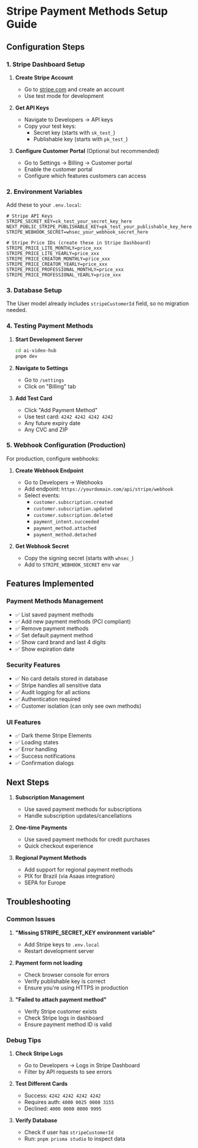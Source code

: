 # Stripe Payment Methods Setup Guide

## Configuration Steps

### 1. Stripe Dashboard Setup

1. **Create Stripe Account**
   - Go to [stripe.com](https://stripe.com) and create an account
   - Use test mode for development

2. **Get API Keys**
   - Navigate to Developers → API keys
   - Copy your test keys:
     - Secret key (starts with `sk_test_`)
     - Publishable key (starts with `pk_test_`)

3. **Configure Customer Portal** (Optional but recommended)
   - Go to Settings → Billing → Customer portal
   - Enable the customer portal
   - Configure which features customers can access

### 2. Environment Variables

Add these to your `.env.local`:

```env
# Stripe API Keys
STRIPE_SECRET_KEY=sk_test_your_secret_key_here
NEXT_PUBLIC_STRIPE_PUBLISHABLE_KEY=pk_test_your_publishable_key_here
STRIPE_WEBHOOK_SECRET=whsec_your_webhook_secret_here

# Stripe Price IDs (create these in Stripe Dashboard)
STRIPE_PRICE_LITE_MONTHLY=price_xxx
STRIPE_PRICE_LITE_YEARLY=price_xxx
STRIPE_PRICE_CREATOR_MONTHLY=price_xxx
STRIPE_PRICE_CREATOR_YEARLY=price_xxx
STRIPE_PRICE_PROFESSIONAL_MONTHLY=price_xxx
STRIPE_PRICE_PROFESSIONAL_YEARLY=price_xxx
```

### 3. Database Setup

The User model already includes `stripeCustomerId` field, so no migration needed.

### 4. Testing Payment Methods

1. **Start Development Server**
   ```bash
   cd ai-video-hub
   pnpm dev
   ```

2. **Navigate to Settings**
   - Go to `/settings`
   - Click on "Billing" tab

3. **Add Test Card**
   - Click "Add Payment Method"
   - Use test card: `4242 4242 4242 4242`
   - Any future expiry date
   - Any CVC and ZIP

### 5. Webhook Configuration (Production)

For production, configure webhooks:

1. **Create Webhook Endpoint**
   - Go to Developers → Webhooks
   - Add endpoint: `https://yourdomain.com/api/stripe/webhook`
   - Select events:
     - `customer.subscription.created`
     - `customer.subscription.updated`
     - `customer.subscription.deleted`
     - `payment_intent.succeeded`
     - `payment_method.attached`
     - `payment_method.detached`

2. **Get Webhook Secret**
   - Copy the signing secret (starts with `whsec_`)
   - Add to `STRIPE_WEBHOOK_SECRET` env var

## Features Implemented

### Payment Methods Management
- ✅ List saved payment methods
- ✅ Add new payment methods (PCI compliant)
- ✅ Remove payment methods
- ✅ Set default payment method
- ✅ Show card brand and last 4 digits
- ✅ Show expiration date

### Security Features
- ✅ No card details stored in database
- ✅ Stripe handles all sensitive data
- ✅ Audit logging for all actions
- ✅ Authentication required
- ✅ Customer isolation (can only see own methods)

### UI Features
- ✅ Dark theme Stripe Elements
- ✅ Loading states
- ✅ Error handling
- ✅ Success notifications
- ✅ Confirmation dialogs

## Next Steps

1. **Subscription Management**
   - Use saved payment methods for subscriptions
   - Handle subscription updates/cancellations

2. **One-time Payments**
   - Use saved payment methods for credit purchases
   - Quick checkout experience

3. **Regional Payment Methods**
   - Add support for regional payment methods
   - PIX for Brazil (via Asaas integration)
   - SEPA for Europe

## Troubleshooting

### Common Issues

1. **"Missing STRIPE_SECRET_KEY environment variable"**
   - Add Stripe keys to `.env.local`
   - Restart development server

2. **Payment form not loading**
   - Check browser console for errors
   - Verify publishable key is correct
   - Ensure you're using HTTPS in production

3. **"Failed to attach payment method"**
   - Verify Stripe customer exists
   - Check Stripe logs in dashboard
   - Ensure payment method ID is valid

### Debug Tips

1. **Check Stripe Logs**
   - Go to Developers → Logs in Stripe Dashboard
   - Filter by API requests to see errors

2. **Test Different Cards**
   - Success: `4242 4242 4242 4242`
   - Requires auth: `4000 0025 0000 3155`
   - Declined: `4000 0000 0000 9995`

3. **Verify Database**
   - Check if user has `stripeCustomerId`
   - Run: `pnpm prisma studio` to inspect data